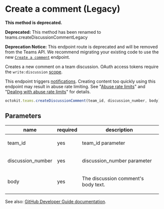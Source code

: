 # Create a comment (Legacy)

**This method is deprecated.**

**Deprecated:** This method has been renamed to teams.createDiscussionCommentLegacy

**Deprecation Notice:** This endpoint route is deprecated and will be removed from the Teams API. We recommend migrating your existing code to use the new [`Create a comment`](https://developer.github.com/v3/teams/discussion_comments/#create-a-comment) endpoint.

Creates a new comment on a team discussion. OAuth access tokens require the `write:discussion` [scope](https://developer.github.com/apps/building-oauth-apps/understanding-scopes-for-oauth-apps/).

This endpoint triggers [notifications](https://help.github.com/articles/about-notifications/). Creating content too quickly using this endpoint may result in abuse rate limiting. See "[Abuse rate limits](https://developer.github.com/v3/#abuse-rate-limits)" and "[Dealing with abuse rate limits](https://developer.github.com/v3/guides/best-practices-for-integrators/#dealing-with-abuse-rate-limits)" for details.

```js
octokit.teams.createDiscussionComment(team_id, discussion_number, body);
```

## Parameters

<table>
  <thead>
    <tr>
      <th>name</th>
      <th>required</th>
      <th>description</th>
    </tr>
  </thead>
  <tbody>
    <tr><td>team_id</td><td>yes</td><td>

team_id parameter

</td></tr>
<tr><td>discussion_number</td><td>yes</td><td>

discussion_number parameter

</td></tr>
<tr><td>body</td><td>yes</td><td>

The discussion comment's body text.

</td></tr>
  </tbody>
</table>

See also: [GitHub Developer Guide documentation](endpoint.documentationUrl).
